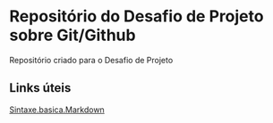 # Repositório do Desafio de Projeto sobre Git/Github
Repositório criado para o Desafio de Projeto

## Links úteis
[Sintaxe.basica.Markdown](https://www.markdownguide.org/basic-syntax/)
